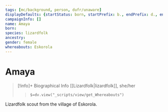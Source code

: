 ```yaml
---
tags: [mc/background, person, dufr/unaware]
displayDefaults: {startStatus: born, startPrefix: b., endPrefix: d., endStatus: died}
campaignInfo: []
name: Amaya
born:
species: lizardfolk
ancestry:
gender: female
whereabouts: Eskorola
---
```

# Amaya
>[!info]+ Biographical Info
> [[Lizardfolk|lizardfolk]], she/her
>> `$=dv.view("_scripts/view/get_Whereabouts")`

Lizardfolk scout from the village of Eskorola. 